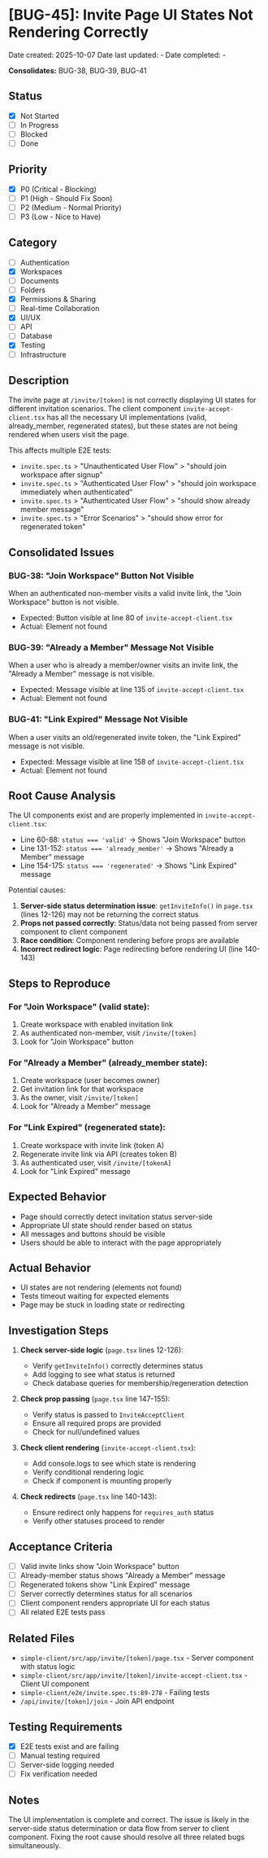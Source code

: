 # [BUG-45]: Invite Page UI States Not Rendering Correctly

Date created: 2025-10-07
Date last updated: -
Date completed: -

**Consolidates:** BUG-38, BUG-39, BUG-41

## Status

- [x] Not Started
- [ ] In Progress
- [ ] Blocked
- [ ] Done

## Priority

- [x] P0 (Critical - Blocking)
- [ ] P1 (High - Should Fix Soon)
- [ ] P2 (Medium - Normal Priority)
- [ ] P3 (Low - Nice to Have)

## Category

- [ ] Authentication
- [x] Workspaces
- [ ] Documents
- [ ] Folders
- [x] Permissions & Sharing
- [ ] Real-time Collaboration
- [x] UI/UX
- [ ] API
- [ ] Database
- [x] Testing
- [ ] Infrastructure

## Description

The invite page at `/invite/[token]` is not correctly displaying UI states for different invitation scenarios. The client component `invite-accept-client.tsx` has all the necessary UI implementations (valid, already_member, regenerated states), but these states are not being rendered when users visit the page.

This affects multiple E2E tests:
- `invite.spec.ts` > "Unauthenticated User Flow" > "should join workspace after signup"
- `invite.spec.ts` > "Authenticated User Flow" > "should join workspace immediately when authenticated"
- `invite.spec.ts` > "Authenticated User Flow" > "should show already member message"
- `invite.spec.ts` > "Error Scenarios" > "should show error for regenerated token"

## Consolidated Issues

### BUG-38: "Join Workspace" Button Not Visible
When an authenticated non-member visits a valid invite link, the "Join Workspace" button is not visible.
- Expected: Button visible at line 80 of `invite-accept-client.tsx`
- Actual: Element not found

### BUG-39: "Already a Member" Message Not Visible
When a user who is already a member/owner visits an invite link, the "Already a Member" message is not visible.
- Expected: Message visible at line 135 of `invite-accept-client.tsx`
- Actual: Element not found

### BUG-41: "Link Expired" Message Not Visible
When a user visits an old/regenerated invite token, the "Link Expired" message is not visible.
- Expected: Message visible at line 158 of `invite-accept-client.tsx`
- Actual: Element not found

## Root Cause Analysis

The UI components exist and are properly implemented in `invite-accept-client.tsx`:
- Line 60-88: `status === 'valid'` → Shows "Join Workspace" button
- Line 131-152: `status === 'already_member'` → Shows "Already a Member" message
- Line 154-175: `status === 'regenerated'` → Shows "Link Expired" message

Potential causes:
1. **Server-side status determination issue**: `getInviteInfo()` in `page.tsx` (lines 12-126) may not be returning the correct status
2. **Props not passed correctly**: Status/data not being passed from server component to client component
3. **Race condition**: Component rendering before props are available
4. **Incorrect redirect logic**: Page redirecting before rendering UI (line 140-143)

## Steps to Reproduce

### For "Join Workspace" (valid state):
1. Create workspace with enabled invitation link
2. As authenticated non-member, visit `/invite/[token]`
3. Look for "Join Workspace" button

### For "Already a Member" (already_member state):
1. Create workspace (user becomes owner)
2. Get invitation link for that workspace
3. As the owner, visit `/invite/[token]`
4. Look for "Already a Member" message

### For "Link Expired" (regenerated state):
1. Create workspace with invite link (token A)
2. Regenerate invite link via API (creates token B)
3. As authenticated user, visit `/invite/[tokenA]`
4. Look for "Link Expired" message

## Expected Behavior

- Page should correctly detect invitation status server-side
- Appropriate UI state should render based on status
- All messages and buttons should be visible
- Users should be able to interact with the page appropriately

## Actual Behavior

- UI states are not rendering (elements not found)
- Tests timeout waiting for expected elements
- Page may be stuck in loading state or redirecting

## Investigation Steps

1. **Check server-side logic** (`page.tsx` lines 12-126):
   - Verify `getInviteInfo()` correctly determines status
   - Add logging to see what status is returned
   - Check database queries for membership/regeneration detection

2. **Check prop passing** (`page.tsx` line 147-155):
   - Verify status is passed to `InviteAcceptClient`
   - Ensure all required props are provided
   - Check for null/undefined values

3. **Check client rendering** (`invite-accept-client.tsx`):
   - Add console.logs to see which state is rendering
   - Verify conditional rendering logic
   - Check if component is mounting properly

4. **Check redirects** (`page.tsx` line 140-143):
   - Ensure redirect only happens for `requires_auth` status
   - Verify other statuses proceed to render

## Acceptance Criteria

- [ ] Valid invite links show "Join Workspace" button
- [ ] Already-member status shows "Already a Member" message
- [ ] Regenerated tokens show "Link Expired" message
- [ ] Server correctly determines status for all scenarios
- [ ] Client component renders appropriate UI for each status
- [ ] All related E2E tests pass

## Related Files

- `simple-client/src/app/invite/[token]/page.tsx` - Server component with status logic
- `simple-client/src/app/invite/[token]/invite-accept-client.tsx` - Client UI component
- `simple-client/e2e/invite.spec.ts:89-278` - Failing tests
- `/api/invite/[token]/join` - Join API endpoint

## Testing Requirements

- [x] E2E tests exist and are failing
- [ ] Manual testing required
- [ ] Server-side logging needed
- [ ] Fix verification needed

## Notes

The UI implementation is complete and correct. The issue is likely in the server-side status determination or data flow from server to client component. Fixing the root cause should resolve all three related bugs simultaneously.
